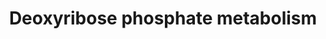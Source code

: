 ---
annotations:
- id: PW:0000875
  parent: classic metabolic pathway
  type: Pathway Ontology
  value: deoxyribonucleotide metabolic pathway
authors:
- J.Heckman
- MaintBot
- Egonw
- Susan
- IreneHemel
- L Dupuis
description: ''
last-edited: 2020-03-16
organisms:
- Saccharomyces cerevisiae
redirect_from:
- /index.php/Pathway:WP228
- /instance/WP228
revision: null
schema-jsonld:
- '@context': https://schema.org/
  '@id': https://wikipathways.github.io/pathways/WP228.html
  '@type': Dataset
  creator:
    '@type': Organization
    name: WikiPathways
  description: ''
  keywords:
  - CDD1
  - TKL1
  - TKL2
  - acetaldehyde
  - cytidine
  - deoxy-ribose-1-phosphate
  - deoxycytidine
  - deoxyribose-5-phosphate
  - deoxyuridine
  - glyceraldehyde-3-phosphate
  - phosphate
  - ribose-1-phosphate
  - ribose-5-phosphate
  - sedoheptulose-7-phosphate
  - thymidine
  - thymine
  - uracil
  - uridine
  - xylulose-5-phosphate
  license: CC0
  name: Deoxyribose phosphate metabolism
seo: CreativeWork
title: Deoxyribose phosphate metabolism
wpid: WP228
---